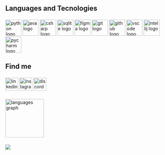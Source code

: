 <h2 align="left">Languages and Tecnologies</h2>

###

<div align="left">
  <img src="https://skillicons.dev/icons?i=py" height="50" alt="python logo"  />
  <img src="https://skillicons.dev/icons?i=java" height="50" alt="java logo"  />
  <img src="https://skillicons.dev/icons?i=cs" height="50" alt="csharp logo"  />
  <img src="https://skillicons.dev/icons?i=sqlite" height="50" alt="sqlite logo"  />
  <img src="https://skillicons.dev/icons?i=figma" height="50" alt="figma logo"  />
  <img src="https://skillicons.dev/icons?i=git" height="50" alt="git logo"  />
  <img src="https://skillicons.dev/icons?i=github" height="50" alt="github logo"  />
  <img src="https://skillicons.dev/icons?i=vscode" height="50" alt="vscode logo"  />
  <img src="https://cdn.jsdelivr.net/gh/devicons/devicon/icons/intellij/intellij-original.svg" height="50" alt="intellij logo"  />
  <img src="https://cdn.jsdelivr.net/gh/devicons/devicon/icons/pycharm/pycharm-original.svg" height="50" alt="pycharm logo"  />
</div>

###

<h2 align="left">Find me</h2>

###

<div align="left">
  <img src="https://skillicons.dev/icons?i=linkedin" height="40" alt="linkedin logo"  />
  <img src="https://skillicons.dev/icons?i=instagram" height="40" alt="instagram logo"  />
  <img src="https://skillicons.dev/icons?i=discord" height="40" alt="discord logo"  />
</div>

###

<div align="left">
  <img src="https://github-readme-stats.vercel.app/api/top-langs?username=kerimkarakan&locale=en&hide_title=false&layout=compact&card_width=320&langs_count=5&theme=dark&hide_border=true&order=2" height="120" alt="languages graph"  />
</div>

###

<div align="left">
  <img src="https://visitor-badge.laobi.icu/badge?page_id=kerimkarakan.kerimkarakan&right_color=black&left_text=Viewers"  />
</div>

###

